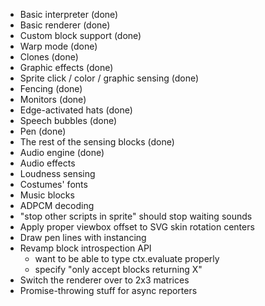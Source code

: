 - Basic interpreter (done)
- Basic renderer (done)
- Custom block support (done)
- Warp mode (done)
- Clones (done)
- Graphic effects (done)
- Sprite click / color / graphic sensing (done)
- Fencing (done)
- Monitors (done)
- Edge-activated hats (done)
- Speech bubbles (done)
- Pen (done)
- The rest of the sensing blocks (done)
- Audio engine (done)
- Audio effects
- Loudness sensing
- Costumes' fonts
- Music blocks
- ADPCM decoding
- "stop other scripts in sprite" should stop waiting sounds
- Apply proper viewbox offset to SVG skin rotation centers
- Draw pen lines with instancing
- Revamp block introspection API
    - want to be able to type ctx.evaluate properly
    - specify "only accept blocks returning X"
- Switch the renderer over to 2x3 matrices
- Promise-throwing stuff for async reporters
